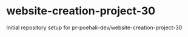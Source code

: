 # website-creation-project-30

Initial repository setup for pr-poehali-dev/website-creation-project-30